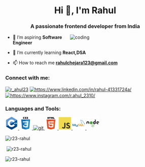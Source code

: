 <h1 align="center">Hi 👋, I'm Rahul</h1>
<h3 align="center">A passionate frontend developer from India</h3>
<img align="right" alt="coding" width="300" src="https://cdn.dribbble.com/users/5690231/screenshots/16191500/media/4fbd0ec22f13a3521bb37cc5fe8b1cb3.gif">

- 🔭 I’m aspiring **Software Engineer**

- 🌱 I’m currently learning **React,DSA**

- 📫 How to reach me **rahulchejara123@gmail.com**

<h3 align="left">Connect with me:</h3>
<p align="left">
<a href="https://twitter.com/r_ahul23" target="blank"><img align="center" src="https://raw.githubusercontent.com/rahuldkjain/github-profile-readme-generator/master/src/images/icons/Social/twitter.svg" alt="r_ahul23" height="30" width="40" /></a>
<a href="https://linkedin.com/in/https://www.linkedin.com/in/rahul-41331724a/" target="blank"><img align="center" src="https://raw.githubusercontent.com/rahuldkjain/github-profile-readme-generator/master/src/images/icons/Social/linked-in-alt.svg" alt="https://www.linkedin.com/in/rahul-41331724a/" height="30" width="40" /></a>
<a href="https://instagram.com/https://www.instagram.com/r.ahul_2310/" target="blank"><img align="center" src="https://raw.githubusercontent.com/rahuldkjain/github-profile-readme-generator/master/src/images/icons/Social/instagram.svg" alt="https://www.instagram.com/r.ahul_2310/" height="30" width="40" /></a>
</p>

<h3 align="left">Languages and Tools:</h3>
<p align="left"> <a href="https://www.w3schools.com/cpp/" target="_blank" rel="noreferrer"> <img src="https://raw.githubusercontent.com/devicons/devicon/master/icons/cplusplus/cplusplus-original.svg" alt="cplusplus" width="40" height="40"/> </a> <a href="https://www.w3schools.com/css/" target="_blank" rel="noreferrer"> <img src="https://raw.githubusercontent.com/devicons/devicon/master/icons/css3/css3-original-wordmark.svg" alt="css3" width="40" height="40"/> </a> <a href="https://git-scm.com/" target="_blank" rel="noreferrer"> <img src="https://www.vectorlogo.zone/logos/git-scm/git-scm-icon.svg" alt="git" width="40" height="40"/> </a> <a href="https://www.w3.org/html/" target="_blank" rel="noreferrer"> <img src="https://raw.githubusercontent.com/devicons/devicon/master/icons/html5/html5-original-wordmark.svg" alt="html5" width="40" height="40"/> </a> <a href="https://developer.mozilla.org/en-US/docs/Web/JavaScript" target="_blank" rel="noreferrer"> <img src="https://raw.githubusercontent.com/devicons/devicon/master/icons/javascript/javascript-original.svg" alt="javascript" width="40" height="40"/> </a> <a href="https://www.mysql.com/" target="_blank" rel="noreferrer"> <img src="https://raw.githubusercontent.com/devicons/devicon/master/icons/mysql/mysql-original-wordmark.svg" alt="mysql" width="40" height="40"/> </a> <a href="https://nodejs.org" target="_blank" rel="noreferrer"> <img src="https://raw.githubusercontent.com/devicons/devicon/master/icons/nodejs/nodejs-original-wordmark.svg" alt="nodejs" width="40" height="40"/> </a> </p>

<p><img align="center" src="https://github-readme-stats.vercel.app/api/top-langs?username=r23-rahul&show_icons=true&locale=en&layout=compact" alt="r23-rahul" /></p>

<p>&nbsp;<img align="center" src="https://github-readme-stats.vercel.app/api?username=r23-rahul&show_icons=true&locale=en" alt="r23-rahul" /></p>

<p><img align="center" src="https://github-readme-streak-stats.herokuapp.com/?user=r23-rahul&" alt="r23-rahul" /></p>
